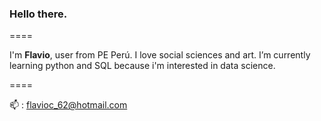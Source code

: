 ### Hello there.
====


I'm **Flavio**, user from PE Perú. I love social sciences and art.
I’m currently learning python and SQL because i'm interested in data science.


====


📫 : flavioc_62@hotmail.com

<!---
jawenko/jawenko is a ✨ special ✨ repository because its `README.md` (this file) appears on your GitHub profile.
You can click the Preview link to take a look at your changes.
--->
